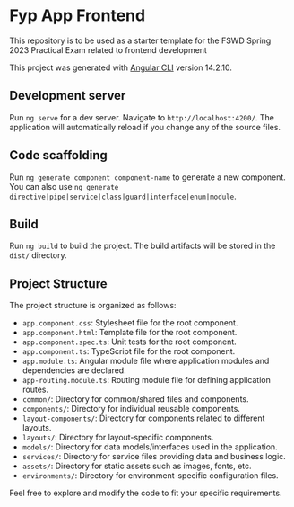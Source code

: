 # Fyp App Frontend

This repository is to be used as a starter template for the FSWD Spring 2023 Practical Exam related to frontend development

This project was generated with [Angular CLI](https://github.com/angular/angular-cli) version 14.2.10.

## Development server

Run `ng serve` for a dev server. Navigate to `http://localhost:4200/`. The application will automatically reload if you change any of the source files.

## Code scaffolding

Run `ng generate component component-name` to generate a new component. You can also use `ng generate directive|pipe|service|class|guard|interface|enum|module`.

## Build

Run `ng build` to build the project. The build artifacts will be stored in the `dist/` directory.

## Project Structure

The project structure is organized as follows:

- `app.component.css`: Stylesheet file for the root component.
- `app.component.html`: Template file for the root component.
- `app.component.spec.ts`: Unit tests for the root component.
- `app.component.ts`: TypeScript file for the root component.
- `app.module.ts`: Angular module file where application modules and dependencies are declared.
- `app-routing.module.ts`: Routing module file for defining application routes.
- `common/`: Directory for common/shared files and components.
- `components/`: Directory for individual reusable components.
- `layout-components/`: Directory for components related to different layouts.
- `layouts/`: Directory for layout-specific components.
- `models/`: Directory for data models/interfaces used in the application.
- `services/`: Directory for service files providing data and business logic.
- `assets/`: Directory for static assets such as images, fonts, etc.
- `environments/`: Directory for environment-specific configuration files.

Feel free to explore and modify the code to fit your specific requirements.
